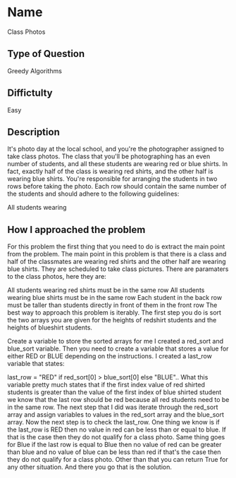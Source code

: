 # Name 

Class Photos

## Type of Question

Greedy Algorithms

## Diffictulty

Easy

## Description

It's photo day at the local school, and you're the photographer assigned to take class photos. The class that you'll be photographing has an even number of students, and all these students are wearing red or blue shirts. In fact, exactly half of the class is wearing red shirts, and the other half is wearing blue shirts. You're responsible for arranging the students in two rows before taking the photo. Each row should contain the same number of the students and should adhere to the following guidelines:

All students wearing 

## How I approached the problem

For this problem the first thing that you need to do is extract the main point from the problem. The main point in this problem is that there is a class and half of the classmates are wearing red shirts and the other half are wearing blue shirts.  They are scheduled to take class pictures. There are paramaters to the class photos, here they are: 

All students wearing red shirts must be in the same row 
All students wearing blue shirts must be in the same row
Each student in the back row must be taller than students directly in front of them in the front row
The best way to approach this problem is iterably.
The first step you do is sort the two arrays you are given for the heights of redshirt students and the heights of blueshirt students. 

Create a variable to store the sorted arrays for me I created a red_sort and blue_sort variable. Then you need to create a variable that stores a value for either RED or BLUE depending on the instructions. I created a last_row variable that states:

last_row = "RED" if red_sort[0] > blue_sort[0] else "BLUE".. What this variable pretty much states that if the first index value of red shirted students is greater than the value of the first index of blue shirted student we know that the last row should be red because all red students need to be in the same row. The next step that I did was iterate through the red_sort array and assign variables to values in the red_sort array and the blue_sort array. Now the next step is to check the last_row. One thing we know is if the last_row is RED then no value in red can be less than or equal to blue. If that is the case then they do not qualify for a class photo. Same thing goes for Blue if the last row is equal to Blue then no value of red can be greater than blue and no value of blue can be less than red if that's the case then they do not qualify for a class photo. Other than that you can return True for any other situation. And there you go that is the solution.   
